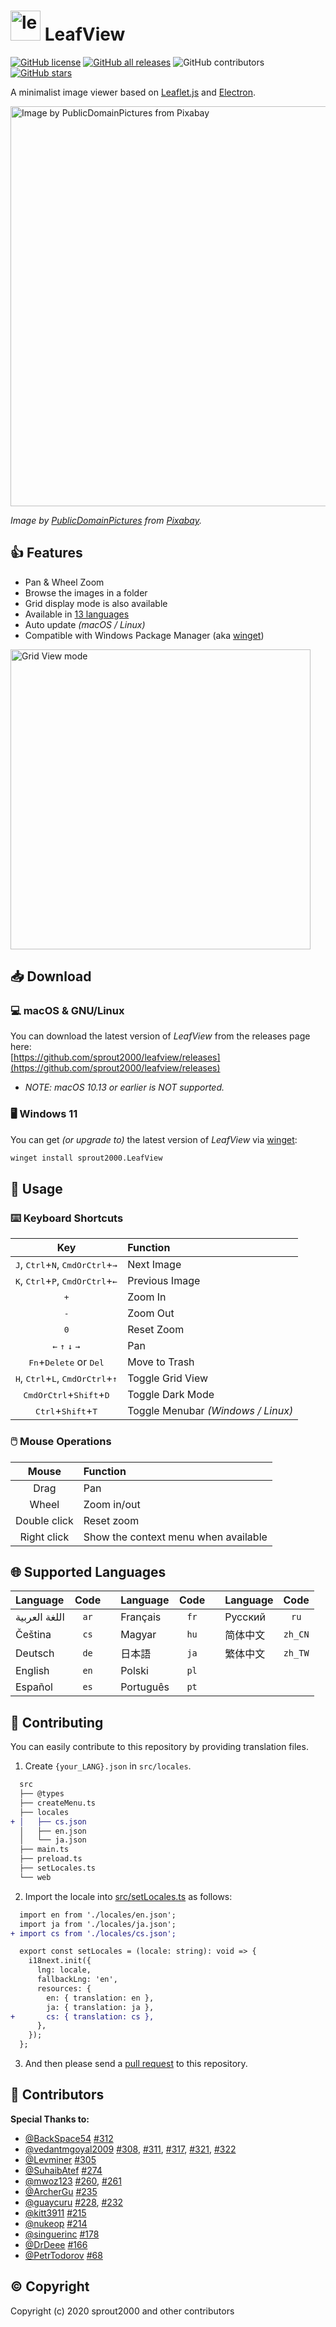 # <img width="48" alt="leaves" src="https://user-images.githubusercontent.com/52094761/156916014-b9472d73-3270-455a-be95-25e527efeaff.svg" /> LeafView

[![GitHub license](https://img.shields.io/github/license/sprout2000/leafview)](https://github.com/sprout2000/leafview/blob/master/LICENSE.md)
[![GitHub all releases](https://img.shields.io/github/downloads/sprout2000/leafview/total)](https://github.com/sprout2000/leafview/releases)
![GitHub contributors](https://img.shields.io/github/contributors/sprout2000/leafview)
[![GitHub stars](https://img.shields.io/github/stars/sprout2000/leafview)](https://github.com/sprout2000/leafview/stargazers)

A minimalist image viewer based on [Leaflet.js](https://leafletjs.com/) and [Electron](https://www.electronjs.org/).

<img width="640" alt="Image by PublicDomainPictures from Pixabay" src="https://user-images.githubusercontent.com/52094761/200149724-627958fa-d4f0-4ad1-8e26-046bbc29a689.png">

_Image by <a href="https://pixabay.com/ja/users/publicdomainpictures-14/?utm_source=link-attribution&amp;utm_medium=referral&amp;utm_campaign=image&amp;utm_content=163480">PublicDomainPictures</a> from <a href="https://pixabay.com/ja//?utm_source=link-attribution&amp;utm_medium=referral&amp;utm_campaign=image&amp;utm_content=163480">Pixabay</a>._

## :thumbsup: Features

- Pan & Wheel Zoom
- Browse the images in a folder
- Grid display mode is also available
- Available in [13 languages](#globe_with_meridians-supported-languages)
- Auto update _(macOS / Linux)_
- Compatible with Windows Package Manager (aka [winget](https://github.com/microsoft/winget-pkgs))

<img width="480" alt="Grid View mode" src="https://user-images.githubusercontent.com/52094761/198906109-6e477983-dc38-4858-9455-133016b99c65.png">

## :inbox_tray: Download

### :computer: macOS & GNU/Linux

You can download the latest version of _LeafView_ from the releases page here:<br />
[https://github.com/sprout2000/leafview/releases](https://github.com/sprout2000/leafview/releases)

- _NOTE: macOS 10.13 or earlier is NOT supported._

### :desktop_computer: Windows 11

You can get _(or upgrade to)_ the latest version of _LeafView_ via [winget](https://github.com/microsoft/winget-pkgs):

```sh
winget install sprout2000.LeafView
```

## :green_book: Usage

### :keyboard: Keyboard Shortcuts

|                                      Key                                      | Function                           |
| :---------------------------------------------------------------------------: | :--------------------------------- |
| <kbd>J</kbd>, <kbd>Ctrl</kbd>+<kbd>N</kbd>, <kbd>CmdOrCtrl</kbd>+<kbd>→</kbd> | Next Image                         |
| <kbd>K</kbd>, <kbd>Ctrl</kbd>+<kbd>P</kbd>, <kbd>CmdOrCtrl</kbd>+<kbd>←</kbd> | Previous Image                     |
|                                 <kbd>+</kbd>                                  | Zoom In                            |
|                                 <kbd>-</kbd>                                  | Zoom Out                           |
|                                 <kbd>0</kbd>                                  | Reset Zoom                         |
|              <kbd>←</kbd> <kbd>↑</kbd> <kbd>↓</kbd> <kbd>→</kbd>              | Pan                                |
|               <kbd>Fn</kbd>+<kbd>Delete</kbd> or <kbd>Del</kbd>               | Move to Trash                      |
| <kbd>H</kbd>, <kbd>Ctrl</kbd>+<kbd>L</kbd>, <kbd>CmdOrCtrl</kbd>+<kbd>↑</kbd> | Toggle Grid View                   |
|              <kbd>CmdOrCtrl</kbd>+<kbd>Shift</kbd>+<kbd>D</kbd>               | Toggle Dark Mode                   |
|                 <kbd>Ctrl</kbd>+<kbd>Shift</kbd>+<kbd>T</kbd>                 | Toggle Menubar _(Windows / Linux)_ |

### :computer_mouse: Mouse Operations

|    Mouse     | Function                             |
| :----------: | :----------------------------------- |
|     Drag     | Pan                                  |
|    Wheel     | Zoom in/out                          |
| Double click | Reset zoom                           |
| Right click  | Show the context menu when available |

## :globe_with_meridians: Supported Languages

| Language      | Code |     | Language  | Code |     | Language |  Code   |
| :------------ | :--: | :-: | :-------- | :--: | :-: | :------- | :-----: |
| اللغة العربية | `ar` |     | Français  | `fr` |     | Русский  |  `ru`   |
| Čeština       | `cs` |     | Magyar    | `hu` |     | 简体中文 | `zh_CN` |
| Deutsch       | `de` |     | 日本語    | `ja` |     | 繁体中文 | `zh_TW` |
| English       | `en` |     | Polski    | `pl` |     |
| Español       | `es` |     | Português | `pt` |     |

## :beers: Contributing

You can easily contribute to this repository by providing translation files.

1. Create `{your_LANG}.json` in `src/locales`.

```diff
  src
  ├── @types
  ├── createMenu.ts
  ├── locales
+ │   ├── cs.json
  │   ├── en.json
  │   └── ja.json
  ├── main.ts
  ├── preload.ts
  ├── setLocales.ts
  └── web
```

2. Import the locale into [src/setLocales.ts](https://github.com/sprout2000/leafview/blob/main/src/setLocales.ts) as follows:

```diff
  import en from './locales/en.json';
  import ja from './locales/ja.json';
+ import cs from './locales/cs.json';

  export const setLocales = (locale: string): void => {
    i18next.init({
      lng: locale,
      fallbackLng: 'en',
      resources: {
        en: { translation: en },
        ja: { translation: ja },
+       cs: { translation: cs },
      },
    });
  };
```

3. And then please send a [pull request](https://github.com/sprout2000/leafview/pulls) to this repository.

## :tada: Contributors

**Special Thanks to:**

- [@BackSpace54](https://github.com/BackSpace54) [#312](https://github.com/sprout2000/leafview/pull/312)
- [@vedantmgoyal2009](https://github.com/vedantmgoyal2009) [#308](https://github.com/sprout2000/leafview/pull/308), [#311](https://github.com/sprout2000/leafview/pull/311), [#317](https://github.com/sprout2000/leafview/pull/317), [#321](https://github.com/sprout2000/leafview/pull/321), [#322](https://github.com/sprout2000/leafview/pull/322)
- [@Levminer](https://github.com/Levminer) [#305](https://github.com/sprout2000/leafview/pull/305)
- [@SuhaibAtef](https://github.com/SuhaibAtef) [#274](https://github.com/sprout2000/leafview/pull/274)
- [@mwoz123](https://github.com/mwoz123) [#260](https://github.com/sprout2000/leafview/pull/260), [#261](https://github.com/sprout2000/leafview/pull/261)
- [@ArcherGu](https://github.com/ArcherGu) [#235](https://github.com/sprout2000/leafview/pull/235)
- [@guaycuru](https://github.com/guaycuru) [#228](https://github.com/sprout2000/leafview/pull/228), [#232](https://github.com/sprout2000/leafview/pull/232)
- [@kitt3911](https://github.com/kitt3911) [#215](https://github.com/sprout2000/leafview/pull/215)
- [@nukeop](https://github.com/nukeop) [#214](https://github.com/sprout2000/leafview/pull/214)
- [@singuerinc](https://github.com/singuerinc) [#178](https://github.com/sprout2000/leafview/pull/178)
- [@DrDeee](https://github.com/DrDeee) [#166](https://github.com/sprout2000/leafview/pull/166)
- [@PetrTodorov](https://github.com/PetrTodorov) [#68](https://github.com/sprout2000/leafview/pull/68)

## :copyright: Copyright

Copyright (c) 2020 sprout2000 and other contributors
